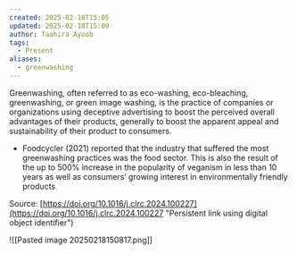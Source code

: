 ```yaml
---
created: 2025-02-18T15:05
updated: 2025-02-18T15:09
author: Taahira Ayoob
tags:
  - Present
aliases:
  - greenwashing
---
```

Greenwashing, often referred to as eco-washing, eco-bleaching, greenwashing, or green image washing, is the practice of companies or organizations using deceptive advertising to boost the perceived overall advantages of their products, generally to boost the apparent appeal and sustainability of their product to consumers. 

- Foodcycler (2021) reported that the industry that suffered the most greenwashing practices was the food sector. This is also the result of the up to 500% increase in the popularity of veganism in less than 10 years as well as consumers’ growing interest in environmentally friendly products

Source: [https://doi.org/10.1016/j.clrc.2024.100227](https://doi.org/10.1016/j.clrc.2024.100227 "Persistent link using digital object identifier")

![[Pasted image 20250218150817.png]]

